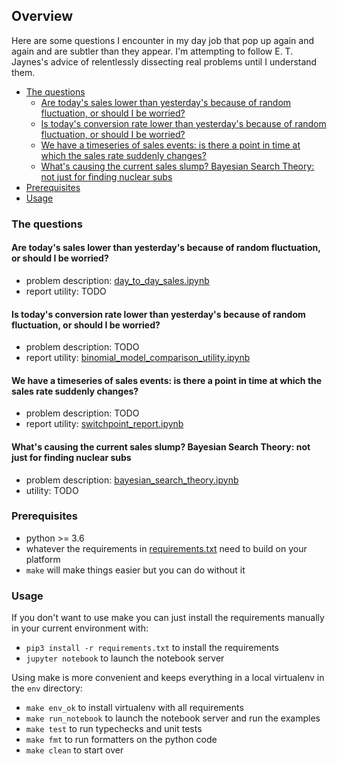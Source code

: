 ## Overview

Here are some questions I encounter in my day job that pop up again and again and are subtler than they appear. I'm attempting to follow E. T. Jaynes's advice of relentlessly dissecting real problems until I understand them.

* [The questions](#The-questions)
  * [Are today's sales lower than yesterday's because of random fluctuation, or should I be worried?](Are-today's-sales-lower-than-yesterday's-because-of-random-fluctuation,-or-should-I-be-worried?)
  * [Is today's conversion rate lower than yesterday's because of random fluctuation, or should I be worried?](#Is-today's-conversion-rate-lower-than-yesterday's-because-of-random-fluctuation,-or-should-I-be-worried?)
  * [We have a timeseries of sales events: is there a point in time at which the sales rate suddenly changes?](#We-have-a-timeseries-of-sales-events:-is-there-a-point-in-time-at-which-the-sales-rate-suddenly-changes?)
  * [What's causing the current sales slump? Bayesian Search Theory: not just for finding nuclear subs](#What's-causing-the-current-sales-slump?-Bayesian-Search-Theory:-not-just-for-finding-nuclear-subs)
* [Prerequisites](#Prerequisites)
* [Usage](#Usage)

### The questions

#### Are today's sales lower than yesterday's because of random fluctuation, or should I be worried?
  * problem description: [day_to_day_sales.ipynb](day_to_day_sales.ipynb)
  * report utility: TODO

#### Is today's conversion rate lower than yesterday's because of random fluctuation, or should I be worried?

  * problem description: TODO
  * report utility: [binomial_model_comparison_utility.ipynb](binomial_model_comparison_utility.ipynb)

#### We have a timeseries of sales events: is there a point in time at which the sales rate suddenly changes?

  * problem description: TODO
  * report utility: [switchpoint_report.ipynb](switchpoint_report.ipynb)

#### What's causing the current sales slump? Bayesian Search Theory: not just for finding nuclear subs

  * problem description: [bayesian_search_theory.ipynb](bayesian_search_theory.ipynb)
  * utility: TODO

### Prerequisites

* python >= 3.6
* whatever the requirements in [requirements.txt](requirements.txt) need to build on your platform
* `make` will make things easier but you can do without it

### Usage

If you don't want to use make you can just install the requirements manually in your current environment with:
* `pip3 install -r requirements.txt` to install the requirements
* `jupyter notebook` to launch the notebook server

Using make is more convenient and keeps everything in a local virtualenv in the `env` directory:

* `make env_ok` to install virtualenv with all requirements
* `make run_notebook` to launch the notebook server and run the examples
* `make test` to run typechecks and unit tests
* `make fmt` to run formatters on the python code
* `make clean` to start over
